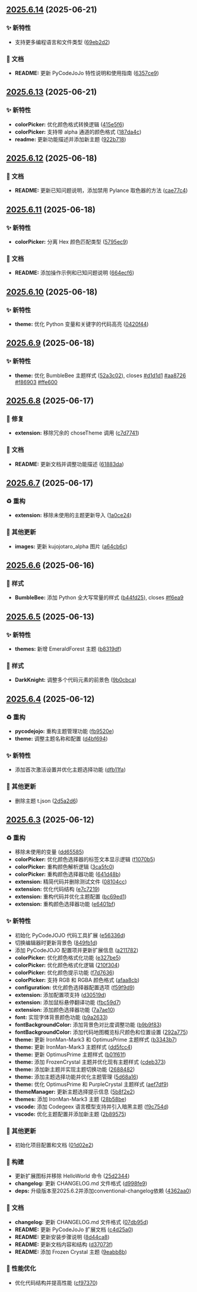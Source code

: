 ## [2025.6.14](https://github.com/SakuraMYK/PyCodeJOJO/compare/v2025.6.13...v2025.6.14) (2025-06-21)


### ✨ 新特性

* 支持更多编程语言和文件类型 ([69eb2d2](https://github.com/SakuraMYK/PyCodeJOJO/commit/69eb2d2))


### 📝 文档

* **README:** 更新 PyCodeJoJo 特性说明和使用指南 ([6357ce9](https://github.com/SakuraMYK/PyCodeJOJO/commit/6357ce9))



## [2025.6.13](https://github.com/SakuraMYK/PyCodeJOJO/compare/v2025.6.12...v2025.6.13) (2025-06-21)


### ✨ 新特性

* **colorPicker:** 优化颜色格式转换逻辑 ([415e5f6](https://github.com/SakuraMYK/PyCodeJOJO/commit/415e5f6))
* **colorPicker:** 支持带 alpha 通道的颜色格式 ([187da4c](https://github.com/SakuraMYK/PyCodeJOJO/commit/187da4c))
* **readme:** 更新功能描述并添加新主题 ([922b718](https://github.com/SakuraMYK/PyCodeJOJO/commit/922b718))



## [2025.6.12](https://github.com/SakuraMYK/PyCodeJOJO/compare/v2025.6.11...v2025.6.12) (2025-06-18)


### 📝 文档

* **README:** 更新已知问题说明，添加禁用 Pylance 取色器的方法 ([cae77c4](https://github.com/SakuraMYK/PyCodeJOJO/commit/cae77c4))



## [2025.6.11](https://github.com/SakuraMYK/PyCodeJOJO/compare/v2025.6.10...v2025.6.11) (2025-06-18)


### ✨ 新特性

* **colorPicker:** 分离 Hex 颜色匹配类型 ([5795ec9](https://github.com/SakuraMYK/PyCodeJOJO/commit/5795ec9))


### 📝 文档

* **README:** 添加操作示例和已知问题说明 ([664ecf6](https://github.com/SakuraMYK/PyCodeJOJO/commit/664ecf6))



## [2025.6.10](https://github.com/SakuraMYK/PyCodeJOJO/compare/v2025.6.9...v2025.6.10) (2025-06-18)


### ✨ 新特性

* **theme:** 优化 Python 变量和关键字的代码高亮 ([0420f44](https://github.com/SakuraMYK/PyCodeJOJO/commit/0420f44))



## [2025.6.9](https://github.com/SakuraMYK/PyCodeJOJO/compare/v2025.6.8...v2025.6.9) (2025-06-18)


### ✨ 新特性

* **theme:** 优化 BumbleBee 主题样式 ([52a3c02](https://github.com/SakuraMYK/PyCodeJOJO/commit/52a3c02)), closes [#d1d1d1](https://github.com/SakuraMYK/PyCodeJOJO/issues/d1d1d1) [#aa8726](https://github.com/SakuraMYK/PyCodeJOJO/issues/aa8726) [#f86903](https://github.com/SakuraMYK/PyCodeJOJO/issues/f86903) [#ffe600](https://github.com/SakuraMYK/PyCodeJOJO/issues/ffe600)



## [2025.6.8](https://github.com/SakuraMYK/PyCodeJOJO/compare/v2025.6.7...v2025.6.8) (2025-06-17)


### 🐛 修复

* **extension:** 移除冗余的 choseTheme 调用 ([c7d7741](https://github.com/SakuraMYK/PyCodeJOJO/commit/c7d7741))


### 📝 文档

* **README:** 更新文档并调整功能描述 ([61883da](https://github.com/SakuraMYK/PyCodeJOJO/commit/61883da))



## [2025.6.7](https://github.com/SakuraMYK/PyCodeJOJO/compare/v2025.6.6...v2025.6.7) (2025-06-17)


### ♻️ 重构

* **extension:** 移除未使用的主题更新导入 ([1a0ce24](https://github.com/SakuraMYK/PyCodeJOJO/commit/1a0ce24))


### 🎫 其他更新

* **images:** 更新 kujojotaro_alpha 图片 ([a64cb6c](https://github.com/SakuraMYK/PyCodeJOJO/commit/a64cb6c))



## [2025.6.6](https://github.com/SakuraMYK/PyCodeJOJO/compare/v2025.6.5...v2025.6.6) (2025-06-16)


### 💄 样式

* **BumbleBee:** 添加 Python 全大写常量的样式 ([b44fd25](https://github.com/SakuraMYK/PyCodeJOJO/commit/b44fd25)), closes [#f6ea9](https://github.com/SakuraMYK/PyCodeJOJO/issues/f6ea9)



## [2025.6.5](https://github.com/SakuraMYK/PyCodeJOJO/compare/v2025.6.4...v2025.6.5) (2025-06-13)


### ✨ 新特性

* **themes:** 新增 EmeraldForest 主题 ([b8319df](https://github.com/SakuraMYK/PyCodeJOJO/commit/b8319df))


### 💄 样式

* **DarkKnight:** 调整多个代码元素的前景色 ([9b0cbca](https://github.com/SakuraMYK/PyCodeJOJO/commit/9b0cbca))



## [2025.6.4](https://github.com/SakuraMYK/PyCodeJOJO/compare/v2025.6.3...v2025.6.4) (2025-06-12)


### ♻️ 重构

* **pycodejojo:** 重构主题管理功能 ([fb9520e](https://github.com/SakuraMYK/PyCodeJOJO/commit/fb9520e))
* **theme:** 调整主题名称和配置 ([d4bf694](https://github.com/SakuraMYK/PyCodeJOJO/commit/d4bf694))


### ✨ 新特性

* 添加首次激活设置并优化主题选择功能 ([dfb11fa](https://github.com/SakuraMYK/PyCodeJOJO/commit/dfb11fa))


### 🎫 其他更新

* 删除主题 t.json ([2d5a2d6](https://github.com/SakuraMYK/PyCodeJOJO/commit/2d5a2d6))



## [2025.6.3](https://github.com/SakuraMYK/PyCodeJOJO/compare/01d02e2...v2025.6.3) (2025-06-12)


### ♻️ 重构

* 移除未使用的变量 ([dd65585](https://github.com/SakuraMYK/PyCodeJOJO/commit/dd65585))
* **colorPicker:** 优化颜色选择器的标签文本显示逻辑 ([f1070b5](https://github.com/SakuraMYK/PyCodeJOJO/commit/f1070b5))
* **colorPicker:** 重构颜色解析逻辑 ([3ca5fc0](https://github.com/SakuraMYK/PyCodeJOJO/commit/3ca5fc0))
* **colorPicker:** 重构颜色选择器功能 ([641d48b](https://github.com/SakuraMYK/PyCodeJOJO/commit/641d48b))
* **extension:** 精简代码并删除测试文件 ([08104cc](https://github.com/SakuraMYK/PyCodeJOJO/commit/08104cc))
* **extension:** 优化代码结构 ([e7c7219](https://github.com/SakuraMYK/PyCodeJOJO/commit/e7c7219))
* **extension:** 重构代码并优化主题配置 ([bc69ed1](https://github.com/SakuraMYK/PyCodeJOJO/commit/bc69ed1))
* **extension:** 重构颜色选择器功能 ([e6401bf](https://github.com/SakuraMYK/PyCodeJOJO/commit/e6401bf))


### ✨ 新特性

* 初始化 PyCodeJOJO 代码工具扩展 ([e56336d](https://github.com/SakuraMYK/PyCodeJOJO/commit/e56336d))
* 切换编辑器时更新背景色 ([849fb1d](https://github.com/SakuraMYK/PyCodeJOJO/commit/849fb1d))
* 添加 PyCodeJOJO 配置项并更新扩展信息 ([a211782](https://github.com/SakuraMYK/PyCodeJOJO/commit/a211782))
* **colorPicker:** 优化颜色格式化功能 ([e327be5](https://github.com/SakuraMYK/PyCodeJOJO/commit/e327be5))
* **colorPicker:** 优化颜色格式化逻辑 ([210f304](https://github.com/SakuraMYK/PyCodeJOJO/commit/210f304))
* **colorPicker:** 优化颜色提示功能 ([f7d7636](https://github.com/SakuraMYK/PyCodeJOJO/commit/f7d7636))
* **colorPicker:** 支持 RGB 和 RGBA 颜色格式 ([afaa8cb](https://github.com/SakuraMYK/PyCodeJOJO/commit/afaa8cb))
* **configuration:** 优化颜色选择器配置选项 ([f59f9d9](https://github.com/SakuraMYK/PyCodeJOJO/commit/f59f9d9))
* **extension:** 添加配置项支持 ([d30519d](https://github.com/SakuraMYK/PyCodeJOJO/commit/d30519d))
* **extension:** 添加鼠标悬停翻译功能 ([fbc59d7](https://github.com/SakuraMYK/PyCodeJOJO/commit/fbc59d7))
* **extension:** 添加颜色选择器功能 ([7a7ae10](https://github.com/SakuraMYK/PyCodeJOJO/commit/7a7ae10))
* **font:** 实现字体背景颜色功能 ([b9a2633](https://github.com/SakuraMYK/PyCodeJOJO/commit/b9a2633))
* **fontBackgroundColor:** 添加背景色对比度调整功能 ([b9b9f83](https://github.com/SakuraMYK/PyCodeJOJO/commit/b9b9f83))
* **fontBackgroundColor:** 添加代码地图概览标尺颜色和位置设置 ([292a775](https://github.com/SakuraMYK/PyCodeJOJO/commit/292a775))
* **theme:** 更新 IronMan-Mark3 和 OptimusPrime 主题样式 ([b3343b7](https://github.com/SakuraMYK/PyCodeJOJO/commit/b3343b7))
* **theme:** 更新 IronMan-Mark3 主题样式 ([dd5fcc4](https://github.com/SakuraMYK/PyCodeJOJO/commit/dd5fcc4))
* **theme:** 更新 OptimusPrime 主题样式 ([b01f61f](https://github.com/SakuraMYK/PyCodeJOJO/commit/b01f61f))
* **theme:** 添加 FrozenCrystal 主题并优化现有主题样式 ([cdeb373](https://github.com/SakuraMYK/PyCodeJOJO/commit/cdeb373))
* **theme:** 添加新主题并实现主题切换功能 ([2688482](https://github.com/SakuraMYK/PyCodeJOJO/commit/2688482))
* **theme:** 添加主题选择功能并优化主题管理 ([5d68a16](https://github.com/SakuraMYK/PyCodeJOJO/commit/5d68a16))
* **theme:** 优化 OptimusPrime 和 PurpleCrystal 主题样式 ([aef7df9](https://github.com/SakuraMYK/PyCodeJOJO/commit/aef7df9))
* **themeManager:** 更新主题选择提示信息 ([5b8f2e2](https://github.com/SakuraMYK/PyCodeJOJO/commit/5b8f2e2))
* **themes:** 添加 IronMan-Mark3 主题 ([28b58be](https://github.com/SakuraMYK/PyCodeJOJO/commit/28b58be))
* **vscode:** 添加 Codegeex 语言模型支持并引入暗黑主题 ([f9c754d](https://github.com/SakuraMYK/PyCodeJOJO/commit/f9c754d))
* **vscode:** 优化主题配置并添加新主题 ([2b89575](https://github.com/SakuraMYK/PyCodeJOJO/commit/2b89575))


### 🎫 其他更新

* 初始化项目配置和文档 ([01d02e2](https://github.com/SakuraMYK/PyCodeJOJO/commit/01d02e2))


### 👷 构建

* 更新扩展图标并移除 HelloWorld 命令 ([25d2344](https://github.com/SakuraMYK/PyCodeJOJO/commit/25d2344))
* **changelog:** 更新 CHANGELOG.md 文件格式 ([d998fe9](https://github.com/SakuraMYK/PyCodeJOJO/commit/d998fe9))
* **deps:** 升级版本至2025.6.2并添加conventional-changelog依赖 ([4362aa0](https://github.com/SakuraMYK/PyCodeJOJO/commit/4362aa0))


### 📝 文档

* **changelog:** 更新 CHANGELOG.md 文件格式 ([07db95d](https://github.com/SakuraMYK/PyCodeJOJO/commit/07db95d))
* **README:** 更新 PyCodeJoJo 扩展文档 ([c4d25a0](https://github.com/SakuraMYK/PyCodeJOJO/commit/c4d25a0))
* **README:** 更新安装步骤说明 ([8d44ca8](https://github.com/SakuraMYK/PyCodeJOJO/commit/8d44ca8))
* **README:** 更新文档内容和结构 ([d37073f](https://github.com/SakuraMYK/PyCodeJOJO/commit/d37073f))
* **README:** 添加 Frozen Crystal 主题 ([9eabb8b](https://github.com/SakuraMYK/PyCodeJOJO/commit/9eabb8b))


### 🚀 性能优化

* 优化代码结构并提高性能 ([cf97370](https://github.com/SakuraMYK/PyCodeJOJO/commit/cf97370))



